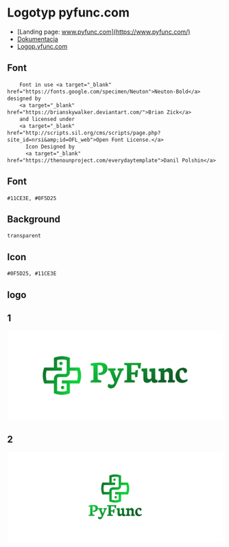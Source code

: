 # Logotyp pyfunc.com
+ [Landing page: www.pyfunc.com](https://www.pyfunc.com/)
+ [Dokumentacja](https://docs.pyfunc.com/)
+ [Logop.yfunc.com](https://logo.pyfunc.com/)

## Font

        Font in use <a target="_blank" href="https://fonts.google.com/specimen/Neuton">Neuton-Bold</a> designed by
        <a target="_blank" href="https://brianskywalker.deviantart.com/">Brian Zick</a>
        and licensed under
        <a target="_blank" href="http://scripts.sil.org/cms/scripts/page.php?site_id=nrsi&amp;id=OFL_web">Open Font License.</a>
          Icon Designed by
          <a target="_blank" href="https://thenounproject.com/everydaytemplate">Danil Polshin</a>

## Font
  
    #11CE3E, #0F5D25


## Background

    transparent

## Icon
     
    #0F5D25, #11CE3E
    
    
## logo


## 1
![1/cover.png](1/cover.png)

## 2
![2/cover.png](2/cover.png)
